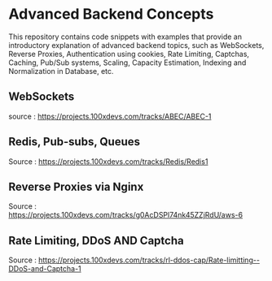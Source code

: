 # Advanced Backend Concepts

This repository contains code snippets with examples that provide an introductory explanation of advanced backend topics, such as WebSockets, Reverse Proxies, Authentication using cookies, Rate Limiting, Captchas, Caching, Pub/Sub systems, Scaling, Capacity Estimation, Indexing and Normalization in Database, etc.

## WebSockets
source : https://projects.100xdevs.com/tracks/ABEC/ABEC-1

## Redis, Pub-subs, Queues
Source : https://projects.100xdevs.com/tracks/Redis/Redis1

## Reverse Proxies via Nginx
Source : https://projects.100xdevs.com/tracks/g0AcDSPl74nk45ZZjRdU/aws-6

## Rate Limiting, DDoS AND Captcha
Source : https://projects.100xdevs.com/tracks/rl-ddos-cap/Rate-limitting--DDoS-and-Captcha-1
